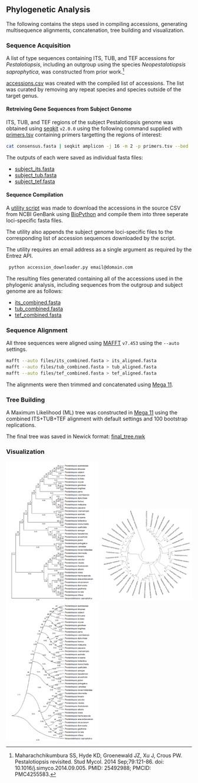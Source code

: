 ## Phylogenetic Analysis

The following contains the steps used in compiling accessions, generating multisequence alignments, concatenation, tree building and visualization.

### Sequence Acquisition
A list of type sequences containing ITS, TUB, and TEF accessions for _Pestalotiopsis_, including an outgroup using the species _Neopestalotiopsis saprophytica_, was constructed from prior work.[^1]

[accessions.csv](accessions.csv) was created with the compiled list of accessions. The list was curated by removing any repeat species and species outside of the target genus.

#### Retreiving Gene Sequences from Subject Genome
ITS, TUB, and TEF regions of the subject Pestalotiopsis genome was obtained using [seqkit](https://bioinf.shenwei.me/seqkit/) `v2.0.0` using the following command supplied with [primers.tsv](primers.tsv) containing primers targetting the regions of interest: 

```zsh
cat consensus.fasta | seqkit amplicon -j 16 -m 2 -p primers.tsv --bed
```

The outputs of each were saved as individual fasta files:
* [subject_its.fasta](files/subject_its.fasta)
* [subject_tub.fasta](files/subject_tub.fasta)
* [subject_tef.fasta](files/subject_tef.fasta)

#### Sequence Compilation
A [utility script](accession_downloader.py) was made to download the accessions in the source CSV from NCBI GenBank using [BioPython](https://biopython.org/) and compile them into three seperate loci-specific fasta files.

The utility also appends the subject genome loci-specific files to the corresponding list of accession sequences downloaded by the script.

The utility requires an email address as a single argument as required by the Entrez API.

```bash
 python accession_downloader.py email@domain.com
 ```

 The resulting files generated containing all of the accessions used in the phylogenic analysis, including sequences from the outgroup and subject genome are as follows:

* [its_combined.fasta](files/its_combined.fasta)
* [tub_combined.fasta](files/tub_combined.fasta)
* [tef_combined.fasta](files/tef_combined.fasta)

### Sequence Alignment
All three sequences were aligned using [MAFFT](https://mafft.cbrc.jp/alignment/software/) `v7.453` using the `--auto` settings.

```zsh
mafft --auto files/its_combined.fasta > its_aligned.fasta
mafft --auto files/tub_combined.fasta > tub_aligned.fasta
mafft --auto files/tef_combined.fasta > tef_aligned.fasta
```

The alignments were then trimmed and concatenated using [Mega 11](https://www.megasoftware.net/dload_mac_beta). 

### Tree Building
A Maximum Likelihood (ML) tree was constructed in [Mega 11](https://www.megasoftware.net/) using the combined ITS+TUB+TEF alignment with default settings and 100 bootstrap replications. 

The final tree was saved in Newick format: [final_tree.nwk](final_tree.nwk) 

### Visualization

<a href="images/tree.png"><img src="images/tree.png" width="250"/></a>
<a href="images/circle.png"><img src="images/circle.png" width="250"/></a>
<a href="images/curved.png"><img src="images/curved.png" width="250"/></a>

[^1]: Maharachchikumbura SS, Hyde KD, Groenewald JZ, Xu J, Crous PW. Pestalotiopsis revisited. Stud Mycol. 2014 Sep;79:121-86. doi: 10.1016/j.simyco.2014.09.005. PMID: 25492988; PMCID: PMC4255583.